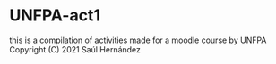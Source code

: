 # UNFPA-act1
this is a compilation of activities made for a moodle course by UNFPA
Copyright (C) 2021 Saúl Hernández
